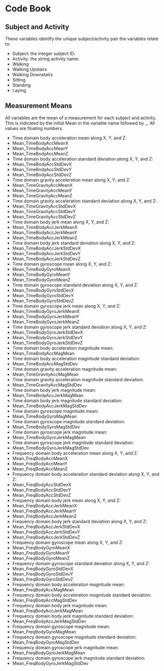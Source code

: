 # Code Book

## Subject and Activity

These variables identify the unique subject/activity pair the variables relate to:

 - Subject: the integer subject ID.
 - Activity: the string activity name:
  - Walking
  - Walking Upstairs
  - Walking Downstairs
  - Sitting
  - Standing
  - Laying

## Measurement Means

All variables are the mean of a measurement for each subject and activity. This is indicated by the initial Mean in the variable name followed by _. All values are floating numbers.

 - Time domain body acceleration mean along X, Y, and Z:
  - Mean_TimeBodyAccMeanX
  - Mean_TimeBodyAccMeanY
  - Mean_TimeBodyAccMeanZ
 - Time domain body acceleration standard deviation along X, Y, and Z:
  - Mean_TimeBodyAccStdDevX
  - Mean_TimeBodyAccStdDevY
  - Mean_TimeBodyAccStdDevZ
 - Time domain gravity acceleration mean along X, Y, and Z:
  - Mean_TimeGravityAccMeanX
  - Mean_TimeGravityAccMeanY
  - Mean_TimeGravityAccMeanZ
 - Time domain gravity acceleration standard deviation along X, Y, and Z:
  - Mean_TimeGravityAccStdDevX
  - Mean_TimeGravityAccStdDevY
  - Mean_TimeGravityAccStdDevZ
 - Time domain body jerk mean along X, Y, and Z:
  - Mean_TimeBodyAccJerkMeanX
  - Mean_TimeBodyAccJerkMeanY
  - Mean_TimeBodyAccJerkMeanZ
 - Time domain body jerk standard deviation along X, Y, and Z:
  - Mean_TimeBodyAccJerkStdDevX
  - Mean_TimeBodyAccJerkStdDevY
  - Mean_TimeBodyAccJerkStdDevZ
 - Time domain gyroscope mean along X, Y, and Z:
  - Mean_TimeBodyGyroMeanX
  - Mean_TimeBodyGyroMeanY
  - Mean_TimeBodyGyroMeanZ
 - Time domain gyroscope standard deviation along X, Y, and Z:
  - Mean_TimeBodyGyroStdDevX
  - Mean_TimeBodyGyroStdDevY
  - Mean_TimeBodyGyroStdDevZ
 - Time domain gyroscope jerk mean along X, Y, and Z:
  - Mean_TimeBodyGyroJerkMeanX
  - Mean_TimeBodyGyroJerkMeanY
  - Mean_TimeBodyGyroJerkMeanZ
 - Time domain gyroscope jerk standard deviation along X, Y, and Z:
  - Mean_TimeBodyGyroJerkStdDevX
  - Mean_TimeBodyGyroJerkStdDevY
  - Mean_TimeBodyGyroJerkStdDevZ
 - Time domain body acceleration magnitude mean:
  - Mean_TimeBodyAccMagMean
 - Time domain body acceleration magnitude standard deviation:
  - Mean_TimeBodyAccMagStdDev
 - Time domain gravity acceleration magnitude mean:
  - Mean_TimeGravityAccMagMean
 - Time domain gravity acceleration magnitude standard deviation:
  - Mean_TimeGravityAccMagStdDev
 - Time domain body jerk magnitude mean:
  - Mean_TimeBodyAccJerkMagMean
 - Time domain body jerk magnitude standard deviation:
  - Mean_TimeBodyAccJerkMagStdDev
 - Time domain gyroscope magnitude mean:
  - Mean_TimeBodyGyroMagMean
 - Time domain gyroscope magnitude standard deviation:
  - Mean_TimeBodyGyroMagStdDev
 - Time domain gyroscope jerk magnitude mean:
  - Mean_TimeBodyGyroJerkMagMean
 - Time domain gyroscope jerk magnitude standard deviation:
  - Mean_TimeBodyGyroJerkMagStdDev
 - Frequency domain body acceleration mean along X, Y, and Z:
  - Mean_FreqBodyAccMeanX
  - Mean_FreqBodyAccMeanY
  - Mean_FreqBodyAccMeanZ
 - Frequency domain body acceleration standard deviation along X, Y, and Z:
  - Mean_FreqBodyAccStdDevX
  - Mean_FreqBodyAccStdDevY
  - Mean_FreqBodyAccStdDevZ
 - Frequency domain body jerk mean along X, Y, and Z:
  - Mean_FreqBodyAccJerkMeanX
  - Mean_FreqBodyAccJerkMeanY
  - Mean_FreqBodyAccJerkMeanZ
 - Frequency domain body jerk standard deviation along X, Y, and Z:
  - Mean_FreqBodyAccJerkStdDevX
  - Mean_FreqBodyAccJerkStdDevY
  - Mean_FreqBodyAccJerkStdDevZ
 - Frequency domain gyroscope mean along X, Y, and Z:
  - Mean_FreqBodyGyroMeanX
  - Mean_FreqBodyGyroMeanY
  - Mean_FreqBodyGyroMeanZ
 - Frequency domain gyroscope standard deviation along X, Y, and Z:
  - Mean_FreqBodyGyroStdDevX
  - Mean_FreqBodyGyroStdDevY
  - Mean_FreqBodyGyroStdDevZ
 - Frequency domain body acceleration magnitude mean:
  - Mean_FreqBodyAccMagMean
 - Frequency domain body acceleration magnitude standard deviation:
  - Mean_FreqBodyAccMagStdDev
 - Frequency domain body jerk magnitude mean:
  - Mean_FreqBodyAccJerkMagMean
 - Frequency domain body jerk magnitude standard deviation:
  - Mean_FreqBodyAccJerkMagStdDev
 - Frequency domain gyroscope magnitude mean:
  - Mean_FreqBodyGyroMagMean
 - Frequency domain gyroscope magnitude standard deviation:
  - Mean_FreqBodyGyroMagStdDev
 - Frequency domain gyroscope jerk magnitude mean:
  - Mean_FreqBodyGyroJerkMagMean
 - Frequency domain gyroscope jerk magnitude standard deviation:
  - Mean_FreqBodyGyroJerkMagStdDev